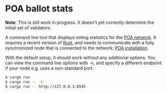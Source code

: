 # POA ballot stats

**Note**: This is still work in progress. It doesn't yet correctly determine the initial set of
validators.

A command line tool that displays voting statistics for the [POA network](https://poa.network/).
It requires a recent version of [Rust](https://www.rust-lang.org/), and needs to communicate with a
fully synchronized node that is connected to the network:
[POA installation](https://github.com/poanetwork/wiki/wiki/POA-Installation).

With the default setup, it should work without any additional options. You can view the command line
options with `-h`, and specify a different endpoint if your node e.g. uses a non-standard port. 

```bash
$ cargo run
$ cargo run -- -h
$ cargo run -- http://127.0.0.1:8545
```

